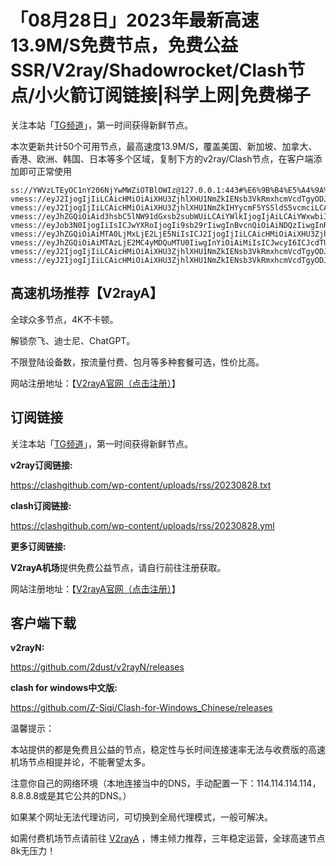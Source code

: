 # 「08月28日」2023年最新高速13.9M/S免费节点，免费公益SSR/V2ray/Shadowrocket/Clash节点/小火箭订阅链接|科学上网|免费梯子
关注本站「[TG频道](https://t.me/s/v2raydailyupdate)」，第一时间获得新鲜节点。

本次更新共计50个可用节点，最高速度13.9M/S，覆盖美国、新加坡、加拿大、香港、欧洲、韩国、日本等多个区域，复制下方的v2ray/Clash节点，在客户端添加即可正常使用

```
ss://YWVzLTEyOC1nY206NjYwMWZiOTBlOWIz@127.0.0.1:443#%E6%9B%B4%E5%A4%9A%E5%85%8D%E8%B4%B9%E8%8A%82%E7%82%B9%3Ahttps%3A%2F%2Frss.uk.to
vmess://eyJ2IjogIjIiLCAicHMiOiAiXHU3ZjhlXHU1NmZkIENsb3VkRmxhcmVcdTgyODJcdTcwYjkiLCAiYWRkIjogInNibGFybS5rYW9sbGwudGVjaCIsICJwb3J0IjogIjgwIiwgImlkIjogImYzMWMwYjM0LTk3N2ItNGMyYi1hY2ZhLWJlY2ZkZmMxZjI2NyIsICJhaWQiOiAiMCIsICJzY3kiOiAiYXV0byIsICJuZXQiOiAid3MiLCAidHlwZSI6ICJub25lIiwgImhvc3QiOiAic2JsYXJtLmthb2xsbC50ZWNoIiwgInBhdGgiOiAiLyIsICJ0bHMiOiAiIiwgInNuaSI6ICIiLCAiYWxwbiI6ICIifQ==
vmess://eyJ2IjogIjIiLCAicHMiOiAiXHU3ZjhlXHU1NmZkIHYycmF5YS5ldS5vcmciLCAiYWRkIjogImIyLnd1eGlhbmxpdWxpYW5uZy54eXoiLCAicG9ydCI6ICI0NDMiLCAiaWQiOiAiYzA5NDlmZGMtZjU4ZS00YjAyLThjNmMtNTRjNWYyZTFkODQ4IiwgImFpZCI6ICIwIiwgInNjeSI6ICJhdXRvIiwgIm5ldCI6ICJ3cyIsICJ0eXBlIjogIm5vbmUiLCAiaG9zdCI6ICIyLnd1eGlhbmxpdWxpYW5uZy54eXoiLCAicGF0aCI6ICIvc29tZXRpbWVzbmFpdmUiLCAidGxzIjogInRscyIsICJzbmkiOiAiIiwgImFscG4iOiAiIn0=
vmess://eyJhZGQiOiAid3hsbC5lNW91dGxsb2subWUiLCAiYWlkIjogIjAiLCAiYWxwbiI6ICIiLCAiZnAiOiAiIiwgImhvc3QiOiAid3hsbC5lNW91dGxsb2subWUiLCAiaWQiOiAiZjMxYzBiMzQtOTc3Yi00YzJiLWFjZmEtYmVjZmRmYzFmMjY3IiwgIm5ldCI6ICJ3cyIsICJwYXRoIjogIi8iLCAicG9ydCI6ICI4MCIsICJwcyI6ICJcdTdmOGVcdTU2ZmQgQ2xvdWRGbGFyZVx1ODI4Mlx1NzBiOSIsICJzY3kiOiAiYXV0byIsICJzbmkiOiAiIiwgInRscyI6ICIiLCAidHlwZSI6ICIiLCAidiI6ICIyIn0=
vmess://eyJob3N0IjogIiIsICJwYXRoIjogIi9sb29rIiwgInBvcnQiOiAiNDQzIiwgInRscyI6ICJ0bHMiLCAicHMiOiAiXHU3ZjhlXHU1NmZkIENsb3VkRmxhcmVcdTgyODJcdTcwYjkiLCAiaWQiOiAiYzc0YzkzNGEtNDRmMi0xMWVlLWJkYmMtMDAwMDE3MDIyMDA4IiwgImFkZCI6ICJhYWFhLnd4eC5nYXkiLCAidiI6ICIyIiwgImFpZCI6ICIwIiwgIm5ldCI6ICJ3cyIsICJ0eXBlIjogIm5vbmUifQ==
vmess://eyJhZGQiOiAiMTA0LjMxLjE2LjE5NiIsICJ2IjogIjIiLCAicHMiOiAiXHU3ZjhlXHU1NmZkIHYycmF5YS5ldS5vcmciLCAicG9ydCI6IDQ0MywgImlkIjogIjZhYmZlMzNhLTE4OTQtNGY2Mi04ODc5LTgzYjcxYTM1ZTVmZCIsICJhaWQiOiAiMCIsICJuZXQiOiAid3MiLCAidHlwZSI6ICIiLCAiaG9zdCI6ICJ1cy0xLmFjeXVuLnRrIiwgInBhdGgiOiAiLyIsICJ0bHMiOiAidGxzIn0=
vmess://eyJhZGQiOiAiMTAzLjE2MC4yMDQuMTU0IiwgInYiOiAiMiIsICJwcyI6ICJcdTUzNzBcdTVlYTYgdjJyYXlhLmV1Lm9yZyIsICJwb3J0IjogODAsICJpZCI6ICJkZDQxYjVjYi1iNzJlLTRhOGMtYzc1YS0zZWNjOTI4ZDZlYjMiLCAiYWlkIjogIjAiLCAibmV0IjogIndzIiwgInR5cGUiOiAiIiwgImhvc3QiOiAiZWNjLnZ0Y3NzLnRvcCIsICJwYXRoIjogIi9ibHVlMDYiLCAidGxzIjogIiJ9
vmess://eyJ2IjogIjIiLCAicHMiOiAiXHU3ZjhlXHU1NmZkIENsb3VkRmxhcmVcdTgyODJcdTcwYjkiLCAiYWRkIjogIjE3Mi42Ny40OS44IiwgInBvcnQiOiAiODAiLCAiaWQiOiAiNWY3NTFjNmUtNTBiMS00Nzk3LWJhOGUtNmZmZTMyNGEwYmNlIiwgImFpZCI6ICIwIiwgInNjeSI6ICJhdXRvIiwgIm5ldCI6ICJ3cyIsICJ0eXBlIjogIm5vbmUiLCAiaG9zdCI6ICJkcDMuc2Nwcm94eS50b3AiLCAicGF0aCI6ICIvc2hpcmtlciIsICJ0bHMiOiAiIiwgInNuaSI6ICIiLCAiYWxwbiI6ICIifQ==
vmess://eyJ2IjogIjIiLCAicHMiOiAiXHU3ZjhlXHU1NmZkIENsb3VkRmxhcmVcdTgyODJcdTcwYjkiLCAiYWRkIjogIjE2Mi4xNTkuMjUzLjM5IiwgInBvcnQiOiAiODAiLCAiaWQiOiAiNWY3NTFjNmUtNTBiMS00Nzk3LWJhOGUtNmZmZTMyNGEwYmNlIiwgImFpZCI6ICIwIiwgInNjeSI6ICJhdXRvIiwgIm5ldCI6ICJ3cyIsICJ0eXBlIjogIm5vbmUiLCAiaG9zdCI6ICJubC5zaGFyZWNlbnRyZXByby5jb20iLCAicGF0aCI6ICIvc2hpcmtlciIsICJ0bHMiOiAiIiwgInNuaSI6ICIiLCAiYWxwbiI6ICIifQ==

```

## 高速机场推荐【V2rayA】

全球众多节点，4K不卡顿。

解锁奈飞、迪士尼、ChatGPT。

不限登陆设备数，按流量付费、包月等多种套餐可选，性价比高。

网站注册地址：【[V2rayA官网（点击注册）](https://rss.uk.to/#/register?code=srOLpruw)】

## 订阅链接

关注本站「[TG频道](https://t.me/s/v2raydailyupdate)」，第一时间获得新鲜节点。

**v2ray订阅链接:**

https://clashgithub.com/wp-content/uploads/rss/20230828.txt

**clash订阅链接:**

https://clashgithub.com/wp-content/uploads/rss/20230828.yml

**更多订阅链接:**

**V2rayA机场**提供免费公益节点，请自行前往注册获取。

网站注册地址：【[V2rayA官网（点击注册）](https://rss.uk.to/#/register?code=srOLpruw)】

## 客户端下载

**v2rayN:**

https://github.com/2dust/v2rayN/releases

**clash for windows中文版:**

https://github.com/Z-Siqi/Clash-for-Windows_Chinese/releases

温馨提示：

本站提供的都是免费且公益的节点，稳定性与长时间连接速率无法与收费版的高速机场节点相提并论，不能奢望太多。

注意你自己的网络环境（本地连接当中的DNS，手动配置一下：114.114.114.114，8.8.8.8或是其它公共的DNS。）

如果某个网址无法代理访问，可切换到全局代理模式，一般可解决。

如需付费机场节点请前往 [V2rayA](https://rss.uk.to/#/register?code=srOLpruw) ，博主倾力推荐，三年稳定运营，全球高速节点8k无压力！